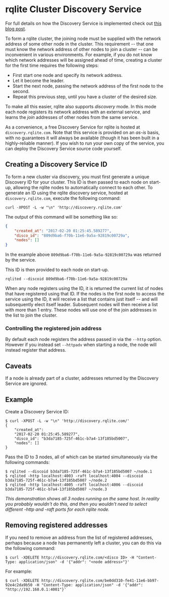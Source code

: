 # rqlite Cluster Discovery Service
For full details on how the Discovery Service is implemented check out [this blog post](http://www.philipotoole.com/building-a-cluster-discovery-service-with-aws-lambda-and-dynamodb/).

To form a rqlite cluster, the joining node must be supplied with the network address of some other node in the cluster. This requirement -- that one must know the network address of other nodes to join a cluster -- can be inconvenient in various environments. For example, if you do not know which network addresses will be assigned ahead of time, creating a cluster for the first time requires the following steps:

 * First start one node and specify its network address.
 * Let it become the leader.
 * Start the next node, passing the network address of the first node to the second.
 * Repeat this previous step, until you have a cluster of the desired size.

To make all this easier, rqlite also supports _discovery_ mode. In this mode each node registers its network address with an external service, and learns the _join_ addresses of other nodes from the same service.

As a convenience, a free Discovery Service for rqlite is hosted at `discovery.rqlite.com`. Note that this service is provided on an _as-is_ basis, with no guarantees it will always be available (though it has been built in a highly-reliable manner). If you wish to run your own copy of the service, you can deploy the Discovery Service source code yourself.

## Creating a Discovery Service ID
To form a new cluster via discovery, you must first generate a unique Discovery ID for your cluster. This ID is then passed to each node on start-up, allowing the rqlite nodes to automatically connect to each other. To generate an ID using the rqlite discovery service, hosted at `discovery.rqlite.com`, execute the following command:
```
curl -XPOST -L -w "\n" 'http://discovery.rqlite.com'
```
The output of this command will be something like so:
```json
{
    "created_at": "2017-02-20 01:25:45.589277",
    "disco_id": "809d9ba6-f70b-11e6-9a5a-92819c00729a",
    "nodes": []
}
```
In the example above `809d9ba6-f70b-11e6-9a5a-92819c00729a` was returned by the service.

This ID is then provided to each node on start-up.
```shell
rqlited --discoid 809d9ba6-f70b-11e6-9a5a-92819c00729a
```
When any node registers using the ID, it is returned the current list of nodes that have registered using that ID. If the nodes is the first node to access the service using the ID, it will receive a list that contains just itself -- and will subsequently elect itself leader. Subsequent nodes will then receive a list with more than 1 entry. These nodes will use one of the join addresses in the list to join the cluster.

### Controlling the registered join address
By default each node registers the address passed in via the `--http` option. However if you instead set `--httpadv` when starting a node, the node will instead register that address.

## Caveats
If a node is already part of a cluster, addresses returned by the Discovery Service are ignored.

## Example
Create a Discovery Service ID:
```shell
$ curl -XPOST -L -w "\n" 'http://discovery.rqlite.com/'
{
    "created_at":
    "2017-02-20 01:25:45.589277",
    "disco_id": "b3da7185-725f-461c-b7a4-13f185bd5007",
    "nodes": []
}
```
Pass the ID to 3 nodes, all of which can be started simultaneously via the following commands:
```shell
$ rqlited --discoid b3da7185-725f-461c-b7a4-13f185bd5007 ~/node.1
$ rqlited -http localhost:4003 -raft localhost:4004 --discoid b3da7185-725f-461c-b7a4-13f185bd5007 ~/node.2
$ rqlited -http localhost:4005 -raft localhost:4006 --discoid b3da7185-725f-461c-b7a4-13f185bd5007 ~/node.3
```
_This demonstration shows all 3 nodes running on the same host. In reality you probably wouldn't do this, and then you wouldn't need to select different -http and -raft ports for each rqlite node._

## Removing registered addresses
If you need to remove an address from the list of registered addresses, perhaps because a node has permanently left a cluster, you can do this via the following command:
```shell
$ curl -XDELETE http://discovery.rqlite.com/<disco ID> -H "Content-Type: application/json" -d '{"addr": "<node address>"}'
```
For example:
```shell
$ curl -XDELETE http://discovery.rqlite.com/be0dd310-fe41-11e6-bb97-92e4c2da9b50 -H "Content-Type: application/json" -d '{"addr": "http://192.168.0.1:4001"}'
```
